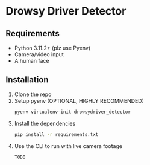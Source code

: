 # Drowsy Driver Detector

## Requirements
- Python 3.11.2+ (plz use Pyenv)
- Camera/video input 
- A human face

## Installation

1. Clone the repo
2. Setup pyenv (OPTIONAL, HIGHLY RECOMMENDED)
   ```bash
   pyenv virtualenv-init drowsydriver_detector
   ```
3. Install the dependencies
    ```bash
   pip install -r requirements.txt
   ```
4. Use the CLI to run with live camera footage
   ```bash
   TODO
   ```
